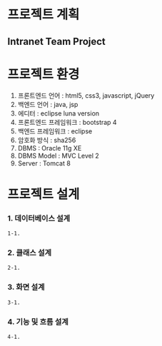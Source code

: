 # 프로젝트 계획
## Intranet Team Project

# 프로젝트 환경
1. 프론트엔드 언어 : html5, css3, javascript, jQuery
2. 백엔드 언어 : java, jsp
3. 에디터 : eclipse luna version
4. 프론트엔드 프레임워크 : bootstrap 4
5. 백엔드 프레임워크 : eclipse
6. 암호화 방식 : sha256
7. DBMS : Oracle 11g XE
8. DBMS Model : MVC Level 2
9. Server : Tomcat 8

# 프로젝트 설계
### 1. 데이터베이스 설계
    1-1.
### 2. 클래스 설계
    2-1.
### 3. 화면 설계
    3-1.
### 4. 기능 및 흐름 설계
    4-1.
